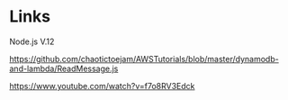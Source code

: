 # Links

Node.js V.12

https://github.com/chaotictoejam/AWSTutorials/blob/master/dynamodb-and-lambda/ReadMessage.js

https://www.youtube.com/watch?v=f7o8RV3Edck
